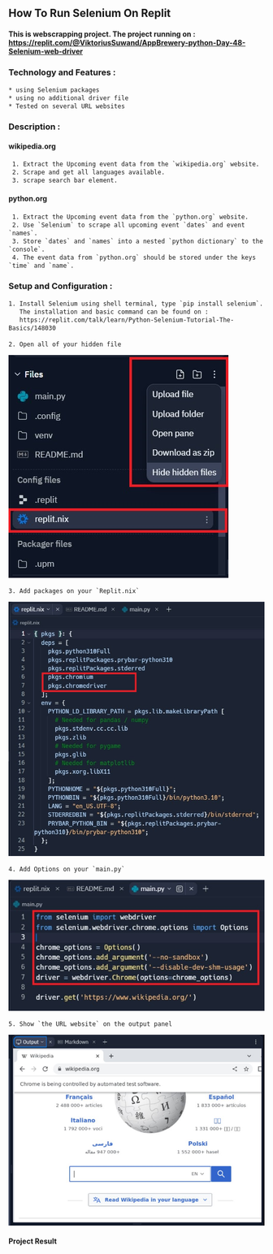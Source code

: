 ## How To Run Selenium On Replit
#### This is webscrapping project. The project running on : https://replit.com/@ViktoriusSuwand/AppBrewery-python-Day-48-Selenium-web-driver

### Technology and Features :
    * using Selenium packages
    * using no additional driver file
    * Tested on several URL websites

### Description :
#### wikipedia.org
     1. Extract the Upcoming event data from the `wikipedia.org` website.
     2. Scrape and get all languages available.
     3. scrape search bar element.

#### python.org
     1. Extract the Upcoming event data from the `python.org` website.
     2. Use `Selenium` to scrape all upcoming event `dates` and event `names`.
     3. Store `dates` and `names` into a nested `python dictionary` to the `console`.
     4. The event data from `python.org` should be stored under the keys `time` and `name`.

### Setup and Configuration :
    1. Install Selenium using shell terminal, type `pip install selenium`.
       The installation and basic command can be found on :
       https://replit.com/talk/learn/Python-Selenium-Tutorial-The-Basics/148030
  
    2. Open all of your hidden file
  ![step1](img/step1.jpg)

    3. Add packages on your `Replit.nix`
  ![step2](img/step2.jpg)
       
    4. Add Options on your `main.py`
  ![step3](img/step3.jpg)

    5. Show `the URL website` on the output panel
  ![output](img/output.jpg)

#### Project Result

